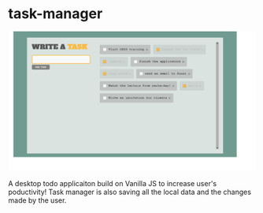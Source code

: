 # task-manager
![Application screenshot](/media/screenshot-1.png)

A desktop todo applicaiton build on Vanilla JS to increase user's poductivity!
Task manager is also saving all the local data and the changes made by the user.
